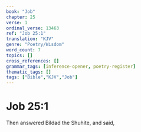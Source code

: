 ```yaml
---
book: "Job"
chapter: 25
verse: 1
ordinal_verse: 13463
ref: "Job 25:1"
translation: "KJV"
genre: "Poetry/Wisdom"
word_count: 7
topics: []
cross_references: []
grammar_tags: [inference-opener, poetry-register]
thematic_tags: []
tags: ["Bible","KJV","Job"]
---
```


# Job 25:1

Then answered Bildad the Shuhite, and said,
